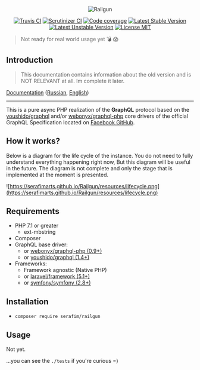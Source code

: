 <p align="center">
    <img src="https://raw.githubusercontent.com/SerafimArts/Railgun/master/docs/resources/logo-big.png" alt="Railgun" />
</p>

<p align="center">
    <a href="https://travis-ci.org/SerafimArts/Railgun"><img src="https://travis-ci.org/SerafimArts/Railgun.svg?branch=master" alt="Travis CI" /></a>
    <a href="https://scrutinizer-ci.com/g/SerafimArts/Railgun/?branch=master"><img src="https://scrutinizer-ci.com/g/SerafimArts/Railgun/badges/quality-score.png?b=master" alt="Scrutinizer CI" /></a>
    <a href="https://scrutinizer-ci.com/g/SerafimArts/Railgun/?branch=master"><img src="https://scrutinizer-ci.com/g/SerafimArts/Railgun/badges/coverage.png?b=master" alt="Code coverage" /></a>
    <a href="https://packagist.org/packages/serafim/railgun"><img src="https://poser.pugx.org/serafim/railgun/version" alt="Latest Stable Version"></a>
    <a href="https://packagist.org/packages/serafim/railgun"><img src="https://poser.pugx.org/serafim/railgun/v/unstable" alt="Latest Unstable Version"></a>
    <a href="https://raw.githubusercontent.com/SerafimArts/Railgun/master/LICENSE"><img src="https://poser.pugx.org/serafim/railgun/license" alt="License MIT"></a>
</p>

> Not ready for real world usage yet :bomb: :scream:   

## Introduction

> This documentation contains information about the old version and is NOT RELEVANT at all. Im complete it later.

[Documentation](https://serafimarts.github.io/Railgun) 
([Russian](https://serafimarts.github.io/Railgun/#/ru/), [English](https://serafimarts.github.io/Railgun))

-------------

This is a pure async PHP realization of the **GraphQL** protocol based on the 
[youshido/graphql](https://github.com/Youshido/GraphQL) and/or 
[webonyx/graphql-php](https://github.com/webonyx/graphql-php#fields)
core drivers of the official GraphQL Specification 
located on [Facebook GitHub](http://facebook.github.io/graphql/).

## How it works?

Below is a diagram for the life cycle of the instance.
You do not need to fully understand everything happening right now,
But this diagram will be useful in the future. 
The diagram is not complete and only the stage that is implemented 
at the moment is presented.

![https://serafimarts.github.io/Railgun/resources/lifecycle.png](https://serafimarts.github.io/Railgun/resources/lifecycle.png)

## Requirements

- PHP 7.1 or greater
    - ext-mbstring
- Composer
- GraphQL base driver:
    - or [webonyx/graphql-php (0.9+)](https://github.com/webonyx/graphql-php#fields)
    - or [youshido/graphql (1.4+)](https://github.com/Youshido/GraphQL)
- Frameworks:
    - Framework agnostic (Native PHP)
    - or [laravel/framework (5.1+)](https://github.com/laravel/framework)
    - or [symfony/symfony (2.8+)](https://github.com/symfony/symfony)

## Installation

- `composer require serafim/railgun`

## Usage

Not yet.

...you can see the `./tests` if you're curious =)
